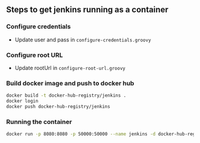 ## Steps to get jenkins running as a container

### Configure credentials

- Update user and pass in `configure-credentials.groovy`

### Configure root URL

- Update rootUrl in `configure-root-url.groovy`

### Build docker image and push to docker hub

```bash
docker build -t docker-hub-registry/jenkins .
docker login
docker push docker-hub-registry/jenkins
```

### Running the container

```bash
docker run -p 8080:8080 -p 50000:50000 --name jenkins -d docker-hub-registry/jenkins:latest
```